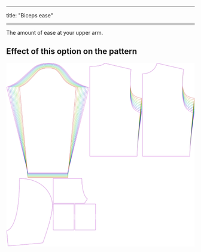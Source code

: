 - - -
title: "Biceps ease"
- - -

The amount of ease at your upper arm.

## Effect of this option on the pattern

![This image shows the effect of this option by superimposing several variants that have a different value for this option](huey_bicepsease_sample.svg "Effect of this option on the pattern")
